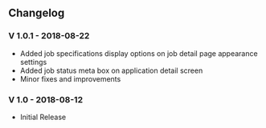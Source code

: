 ## Changelog

### V 1.0.1 - 2018-08-22
* Added job specifications display options on job detail page appearance settings
* Added job status meta box on application detail screen
* Minor fixes and improvements

### V 1.0 - 2018-08-12
* Initial Release